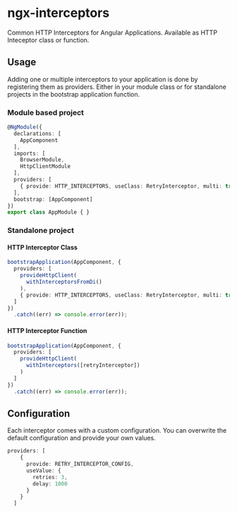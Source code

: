 # ngx-interceptors
Common HTTP Interceptors for Angular Applications. Available as HTTP Inteceptor class or function.

## Usage
Adding one or multiple interceptors to your application is done by registering them as providers. Either in your module class or for standalone projects in the bootstrap application function.

### Module based project
```ts
@NgModule({
  declarations: [
    AppComponent
  ],
  imports: [
    BrowserModule,
    HttpClientModule
  ],
  providers: [
    { provide: HTTP_INTERCEPTORS, useClass: RetryInterceptor, multi: true }
  ],
  bootstrap: [AppComponent]
})
export class AppModule { }
```

### Standalone project
#### HTTP Interceptor Class
```ts
bootstrapApplication(AppComponent, {
  providers: [
    provideHttpClient(
      withInterceptorsFromDi()
    ),
    { provide: HTTP_INTERCEPTORS, useClass: RetryInterceptor, multi: true }
  ]
})
  .catch((err) => console.error(err));
```

#### HTTP Interceptor Function
```ts
bootstrapApplication(AppComponent, {
  providers: [
    provideHttpClient(
      withInterceptors([retryInterceptor])
    )
  ]
})
  .catch((err) => console.error(err));
```

## Configuration
Each interceptor comes with a custom configuration. You can overwrite the default configuration and provide your own values.

```ts
providers: [
    {
      provide: RETRY_INTERCEPTOR_CONFIG,
      useValue: {
        retries: 3,
        delay: 1000
      }
    }
  ]
```